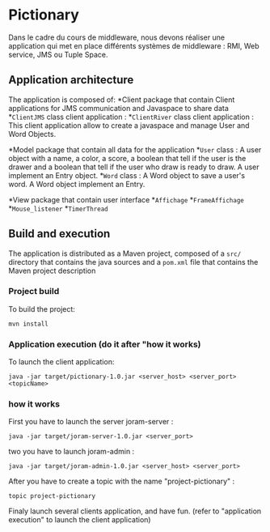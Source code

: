 # Pictionary
Dans le cadre du cours de middleware, nous devons réaliser une application
qui met en place différents systèmes de middleware : RMI, Web service, JMS ou Tuple Space.

## Application architecture
The application is composed of:
*Client package that contain Client applications for JMS communication and Javaspace to share data
	*`ClientJMS` class client application : 
	*`ClientRiver` class client application : This client application allow to create a javaspace and manage User and Word Objects.
	
*Model package that contain all data for the application
	*`User` class : A user object with a name, a color, a score, a boolean that tell if the user is the drawer
	and a boolean that tell if the user who draw is ready to draw. A user implement an Entry object.
	*`Word` class : A Word object to save a user's word. A Word object implement an Entry.
	
*View package that contain user interface
	*`Affichage` 
	*`FrameAffichage`
	*`Mouse_listener`
	*`TimerThread`

## Build and execution
The application is distributed as a Maven project, composed of a
`src/` directory that contains the java sources and a `pom.xml` file
that contains the Maven project description

### Project build

To build the project:

    mvn install
	
### Application execution (do it after "how it works)

To launch the client application:

	java -jar target/pictionary-1.0.jar <server_host> <server_port> <topicName>

### how it works
First you have to launch the server joram-server :

	java -jar target/joram-server-1.0.jar <server_port>
	
two you have to launch joram-admin :

	java -jar target/joram-admin-1.0.jar <server_host> <server_port>
	
After you have to create a topic with the name "project-pictionary" :

	topic project-pictionary
	
Finaly launch several clients application, and have fun. (refer to "application execution" to launch the client application)

